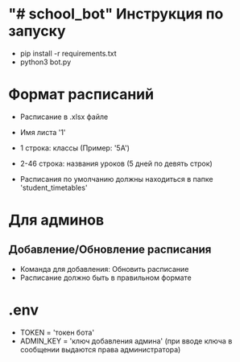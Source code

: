 "# school_bot" 
Инструкция по запуску
=====================
- pip install -r requirements.txt
- python3 bot.py

Формат расписаний
=====================
- Расписание в .xlsx файле
- Имя листа '1'
- 1 строка: классы (Пример: '5А') 
- 2-46 строка: названия уроков (5 дней по девять строк) 

- Расписания по умолчанию должны находиться в папке 'student_timetables'

Для админов
===========
Добавление/Обновление расписания
--------------------------------
- Команда для добавления: Обновить расписание
- Расписание должно быть в правильном формате

.env
===========
- TOKEN = 'токен бота'
- ADMIN_KEY = 'ключ добавления админа' (при вводе ключа в сообщении выдаются права администратора)

